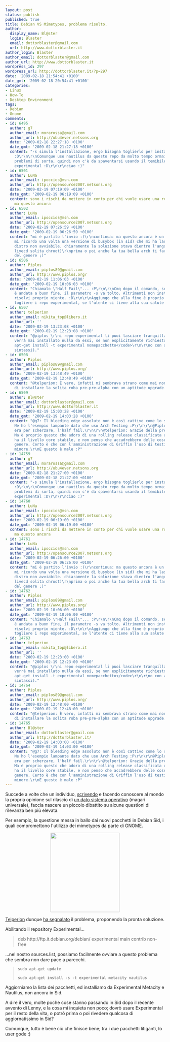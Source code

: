 ```yaml
---
layout: post
status: publish
published: true
title: Debian VS Mimetypes, problema risolto.
author:
  display_name: Bl@ster
  login: Blaster
  email: dottorblaster@gmail.com
  url: http://www.dottorblaster.it
author_login: Blaster
author_email: dottorblaster@gmail.com
author_url: http://www.dottorblaster.it
wordpress_id: 297
wordpress_url: http://dottorblaster.it/?p=297
date: '2009-02-18 21:54:41 +0100'
date_gmt: '2009-02-18 20:54:41 +0100'
categories:
- Linux
- How-To
- Desktop Environment
tags:
- Debian
- Gnome
comments:
- id: 6495
  author: g7
  author_email: morarossa@gmail.com
  author_url: http://ubu4ever.netsons.org
  date: '2009-02-18 22:27:18 +0100'
  date_gmt: '2009-02-18 21:27:18 +0100'
  content: "-s simula l'installazione, ergo bisogna toglierlo per installare i pacchetti
    :D\r\n\r\nComunque uso nautilus da questo repo da molto tempo ormai e non ho notato
    problemi di sorta, quindi non c'è da spaventarsi usando il temibile repository
    experimental :D\r\n\r\nciao :)"
- id: 6501
  author: LuNa
  author_email: ipoccios@msn.com
  author_url: http://opensource2007.netsons.org
  date: '2009-02-19 07:19:09 +0100'
  date_gmt: '2009-02-19 06:19:09 +0100'
  content: sono i rischi da mettere in conto per chi vuole usare una rolling release.
    ma questo ancora
- id: 6502
  author: LuNa
  author_email: ipoccios@msn.com
  author_url: http://opensource2007.netsons.org
  date: '2009-02-19 07:26:59 +0100'
  date_gmt: '2009-02-19 06:26:59 +0100'
  content: "mi è partito l'invio :)\r\ncontinua: ma questo ancora è un danno ridicolo.
    mi ricordo una volta una versione di busybox (in sid) che mi ha lasciato con la
    distro non avviabile. chiaramente la soluzione stava dientro l'angolo (solito
    livecd solita chroot)\r\nprima o poi anche la tua bella arch ti farà qualche scherzetto
    del genere ;)"
- id: 6506
  author: Piplos
  author_email: piplos89@gmail.com
  author_url: http://www.piplos.org/
  date: '2009-02-19 11:06:03 +0100'
  date_gmt: '2009-02-19 10:06:03 +0100'
  content: "Chiamalo \"Half Fail\"... :P\r\n\r\nCmq dopo il comando, se la simulazione
    è andata a buon fine, il parametro -s va tolto. Altrimenti non installi e non
    risolvi proprio niente. :D\r\n\r\nAggiungo che alla fine è proprio il caso di
    togliere i repo experimental, se l'utente ci tiene alla sua salute mentale. :D"
- id: 6507
  author: telperion
  author_email: nikita_top@libero.it
  author_url: ''
  date: '2009-02-19 13:23:08 +0100'
  date_gmt: '2009-02-19 12:23:08 +0100'
  content: "@piplos \r\ni repo experimental li puoi lasciare tranquillamente, non
    verrà mai installato nulla da essi, se non esplicitamente richiesto con il comando\r\n\r\n<code>sudo
    apt-get install -t experimental nomepacchetto</code>\r\n\r\no con aptitude (stessa
    sintassi)."
- id: 6508
  author: Piplos
  author_email: piplos89@gmail.com
  author_url: http://www.piplos.org/
  date: '2009-02-19 13:48:49 +0100'
  date_gmt: '2009-02-19 12:48:49 +0100'
  content: "@telperion: È vero, infatti mi sembrava strano come mai non richiedeva
    di installare la solita roba pre-pre-alpha con un aptitude upgrade. :D"
- id: 6509
  author: Bl@ster
  author_email: dottorblaster@gmail.com
  author_url: http://www.dottorblaster.it
  date: '2009-02-19 15:03:28 +0100'
  date_gmt: '2009-02-19 14:03:28 +0100'
  content: "@g7: Il bleeding edge assoluto non è così cattivo come lo si dipinge.
    Ne ho l'esempio lampante dato che uso Arch Testing :P\r\n\r\n@Piplos: Ovviamente
    era per scherzare, l'half fail.\r\n\r\n@telperion: Grazie della precisazione :lol:\r\n\r\n@LuNa:
    Ma è proprio questo che adoro di una rolling release classificata unstable. Arch
    ha il livello core stabile, e non penso che accadrebbero delle cose di questo
    genere. Certo è che con l'amministrazione di Griffin l'uso di testing è divenuto
    minore.\r\nE questo è male :P"
- id: 14759
  author: g7
  author_email: morarossa@gmail.com
  author_url: http://ubu4ever.netsons.org
  date: '2009-02-18 21:27:00 +0100'
  date_gmt: '2009-02-18 21:27:00 +0100'
  content: "-s simula l'installazione, ergo bisogna toglierlo per installare i pacchetti
    :D\r\n\r\nComunque uso nautilus da questo repo da molto tempo ormai e non ho notato
    problemi di sorta, quindi non c'è da spaventarsi usando il temibile repository
    experimental :D\r\n\r\nciao :)"
- id: 14760
  author: LuNa
  author_email: ipoccios@msn.com
  author_url: http://opensource2007.netsons.org
  date: '2009-02-19 06:19:00 +0100'
  date_gmt: '2009-02-19 06:19:00 +0100'
  content: sono i rischi da mettere in conto per chi vuole usare una rolling release.
    ma questo ancora
- id: 14761
  author: LuNa
  author_email: ipoccios@msn.com
  author_url: http://opensource2007.netsons.org
  date: '2009-02-19 06:26:00 +0100'
  date_gmt: '2009-02-19 06:26:00 +0100'
  content: "mi è partito l'invio :)\r\ncontinua: ma questo ancora è un danno ridicolo.
    mi ricordo una volta una versione di busybox (in sid) che mi ha lasciato con la
    distro non avviabile. chiaramente la soluzione stava dientro l'angolo (solito
    livecd solita chroot)\r\nprima o poi anche la tua bella arch ti farà qualche scherzetto
    del genere ;)"
- id: 14762
  author: Piplos
  author_email: piplos89@gmail.com
  author_url: http://www.piplos.org/
  date: '2009-02-19 10:06:00 +0100'
  date_gmt: '2009-02-19 10:06:00 +0100'
  content: "Chiamalo \"Half Fail\"... :P\r\n\r\nCmq dopo il comando, se la simulazione
    è andata a buon fine, il parametro -s va tolto. Altrimenti non installi e non
    risolvi proprio niente. :D\r\n\r\nAggiungo che alla fine è proprio il caso di
    togliere i repo experimental, se l'utente ci tiene alla sua salute mentale. :D"
- id: 14763
  author: telperion
  author_email: nikita_top@libero.it
  author_url: ''
  date: '2009-02-19 12:23:00 +0100'
  date_gmt: '2009-02-19 12:23:00 +0100'
  content: "@piplos \r\ni repo experimental li puoi lasciare tranquillamente, non
    verrà mai installato nulla da essi, se non esplicitamente richiesto con il comando\r\n\r\n<code>sudo
    apt-get install -t experimental nomepacchetto</code>\r\n\r\no con aptitude (stessa
    sintassi)."
- id: 14764
  author: Piplos
  author_email: piplos89@gmail.com
  author_url: http://www.piplos.org/
  date: '2009-02-19 12:48:00 +0100'
  date_gmt: '2009-02-19 12:48:00 +0100'
  content: "@telperion: È vero, infatti mi sembrava strano come mai non richiedeva
    di installare la solita roba pre-pre-alpha con un aptitude upgrade. :D"
- id: 14765
  author: Bl@ster
  author_email: dottorblaster@gmail.com
  author_url: http://dottorblaster.it/
  date: '2009-02-19 14:03:00 +0100'
  date_gmt: '2009-02-19 14:03:00 +0100'
  content: "@g7: Il bleeding edge assoluto non è così cattivo come lo si dipinge.
    Ne ho l'esempio lampante dato che uso Arch Testing :P\r\n\r\n@Piplos: Ovviamente
    era per scherzare, l'half fail.\r\n\r\n@telperion: Grazie della precisazione :lol:\r\n\r\n@LuNa:
    Ma è proprio questo che adoro di una rolling release classificata unstable. Arch
    ha il livello core stabile, e non penso che accadrebbero delle cose di questo
    genere. Certo è che con l'amministrazione di Griffin l'uso di testing è divenuto
    minore.\r\nE questo è male :P"
---
```

<p>Succede a volte che un individuo, <a href="http://dottorblaster.it/2009/02/debian-batti-il-50">scrivendo</a> e facendo conoscere al mondo la propria opinione sul rilascio di <a href="http://debian.org">un dato sistema operativo</a> (magari universale), faccia nascere un piccolo dibattito su alcune questioni di rilevanza ben più elevata.</p>
<p>Per esempio, la questione messa in ballo dai nuovi pacchetti in Debian Sid, i quali compromettono l'utilizzo dei mimetypes da parte di GNOME.</p>
<p style="text-align: center;"><img class="alignnone" src="http://i40.tinypic.com/mwyzpu.jpg" alt="" width="218" height="250" /></p>
<p><a href="http://telperion.wordpress.com/">Telperion</a> dunque <a href="http://dottorblaster.it/2009/02/debian-batti-il-50/#comment-6482">ha segnalato</a> il problema, proponendo la pronta soluzione.</p>
<p>Abilitando il repository Experimental...</p>
<blockquote><p><span id="intelliTXT">deb http://ftp.it.debian.org/debian/ experimental main contrib non-free</span></p></blockquote>
<p><span id="intelliTXT">...nel nostro sources.list, possiamo facilmente ovviare a questo problema che sembra non dare pace a parecchi.</span></p>
<blockquote><p><code>sudo apt-get update</code></p>
<p><code>sudo apt-get install -s -t experimental metacity nautilus</code></p></blockquote>
<p>Aggiorniamo la lista dei pacchetti, ed installiamo da Experimental Metacity e Nautilus, non ancora in Sid.</p>
<p>A dire il vero, molte poche cose stanno passando in Sid dopo il recente avvento di Lenny, e la cosa mi inquieta non poco; dovrò usare Experimental per il resto della vita, o potrò prima o poi rivedere qualcosa di aggiornatissimo in Sid?</p>
<p>Comunque, tutto è bene ciò che finisce bene; tra i due pacchetti litiganti, lo user gode :)</p>
